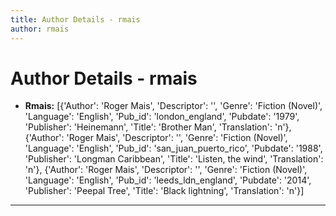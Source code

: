 ```yaml
---
title: Author Details - rmais
author: rmais
---
```


# Author Details - rmais

<ul>
    <li><strong>Rmais:</strong> [{'Author': 'Roger Mais', 'Descriptor': '', 'Genre': 'Fiction (Novel)', 'Language': 'English', 'Pub_id': 'london_england', 'Pubdate': '1979', 'Publisher': 'Heinemann', 'Title': 'Brother Man', 'Translation': 'n'}, {'Author': 'Roger Mais', 'Descriptor': '', 'Genre': 'Fiction (Novel)', 'Language': 'English', 'Pub_id': 'san_juan_puerto_rico', 'Pubdate': '1988', 'Publisher': 'Longman Caribbean', 'Title': 'Listen, the wind', 'Translation': 'n'}, {'Author': 'Roger Mais', 'Descriptor': '', 'Genre': 'Fiction (Novel)', 'Language': 'English', 'Pub_id': 'leeds_ldn_england', 'Pubdate': '2014', 'Publisher': 'Peepal Tree', 'Title': 'Black lightning', 'Translation': 'n'}]</li>
</ul>
<hr>